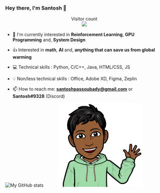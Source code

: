 ### Hey there, I'm Santosh 👋

<p align="center"> 
  Visitor count<br>
  <img src="https://profile-counter.glitch.me/ssantoshp/count.svg" />
</p>


- 🍉 I'm currently interested in **Reinforcement Learning**, **GPU Programming** and, **System Design**

- 👍 Interested in **math**, **AI** and, **anything that can save us from global warming**

- 💻 Technical skills : Python, C/C++, Java, HTML/CSS, JS

- 💡 Non/less technical skills : Office, Adobe XD, Figma, Zeplin

- 📫 How to reach me: **santoshpassoubady@gmail.com** or **Santosh#9328** (Discord)


![My GitHub stats](https://github-readme-stats.vercel.app/api?username=ssantoshp&count_private=true)&emsp;&emsp;&emsp;
<img src="bit.png"/>



